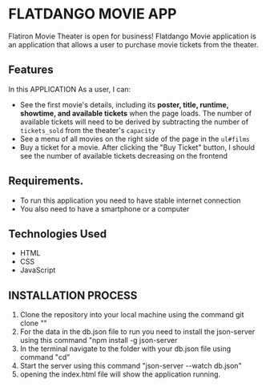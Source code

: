 # FLATDANGO MOVIE APP

Flatiron Movie Theater is open for business!
Flatdango Movie application is an application that  allows a user to purchase movie tickets from the
theater.
## Features

In this APPLICATION As a user, I can:

- See the first movie's details, including its **poster, title, runtime,
   showtime, and available tickets** when the page loads. The number of
   available tickets will need to be derived by subtracting the number of
   `tickets_sold` from the theater's `capacity`
- See a menu of all movies on the right side of the page in the `ul#films`
- Buy a ticket for a movie. After clicking the "Buy Ticket" button, I should
   see the number of available tickets decreasing on the frontend

## Requirements.
- To run this application you need to have stable internet connection
- You also need to have a smartphone or a computer
## Technologies Used

- HTML
- CSS
- JavaScript

## INSTALLATION PROCESS

1. Clone the repository into your local machine using the command git clone ""
2. For the data in the db.json file to run you need to install the json-server using this command "npm install -g json-server
3. In the terminal navigate to the folder with your db.json file using command "cd"
4. Start the server using this command "json-server --watch db.json"
5. opening the index.html file will show the application running.
  